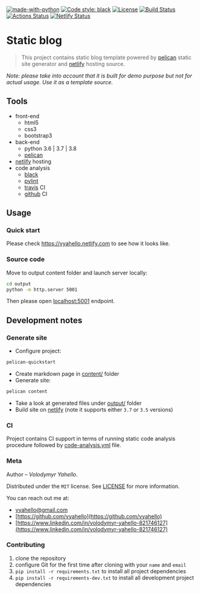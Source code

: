 [![made-with-python](https://img.shields.io/badge/Made%20with-Python-1f425f.svg)](https://www.python.org/)
[![Code style: black](https://img.shields.io/badge/code%20style-black-000000.svg)](https://github.com/psf/black)
[![License](https://img.shields.io/badge/license-MIT-green.svg)](LICENSE.md)
[![Build Status](https://travis-ci.org/vyahello/static-blog.svg?branch=master)](https://travis-ci.org/vyahello/static-blog)
[![Actions Status](https://github.com/vyahello/static-blog/workflows/Code%20analysis/badge.svg)](https://github.com/vyahello/static-blog/actions)
[![Netlify Status](https://api.netlify.com/api/v1/badges/12678110-3433-4e2b-b92b-7a2ed3f9dd63/deploy-status)](https://app.netlify.com/sites/vyahello/deploys)

# Static blog

> This project contains static blog template powered by [pelican](https://github.com/getpelican/pelican) static site generator 
> and [netlify](https://www.netlify.com) hosting source.

_Note: please take into account that it is built for demo purpose but not for actual usage. 
Use it as a template source._

## Tools
- front-end
  - html5
  - css3
  - bootstrap3
- back-end
  - python 3.6 | 3.7 | 3.8
  - [pelican](https://github.com/getpelican/pelican)
- [netlify](https://www.netlify.com/) hosting
- code analysis
  - [black](https://black.readthedocs.io/en/stable/)
  - [pylint](https://www.pylint.org/)
  - [travis](https://travis-ci.org/) CI
  - [github](https://github.com/vyahello/static-blog/actions?query=workflow%3A%22Code+analysis%22) CI

## Usage

### Quick start

Please check https://vyahello.netlify.com to see how it looks like.

### Source code

Move to output content folder and launch server locally:
```bash
cd output
python -m http.server 5001
```
Then please open [localhost:5001](http://localhost:5001) endpoint.

## Development notes

### Generate site

- Configure project:
```bash
pelican-quickstart
```
- Create markdown page in [content/](content/) folder
- Generate site:
```bash
pelican content
```
- Take a look at generated files under [output/](output/) folder
- Build site on [netlify](https://www.netlify.com) (note it supports either `3.7` or `3.5` versions)

### CI

Project contains CI support in terms of running static code analysis procedure followed by [code-analysis.yml](.github/workflows/code-analysis.yml) file.

### Meta

Author – _Volodymyr Yahello_.

Distributed under the `MIT` license. See [LICENSE](LICENSE.md) for more information.

You can reach out me at:
* [vyahello@gmail.com](vyahello@gmail.com)
* [https://github.com/vyahello](https://github.com/vyahello)
* [https://www.linkedin.com/in/volodymyr-yahello-821746127](https://www.linkedin.com/in/volodymyr-yahello-821746127)

### Contributing
1. clone the repository
2. configure Git for the first time after cloning with your `name` and `email`
3. `pip install -r requirements.txt` to install all project dependencies
3. `pip install -r requirements-dev.txt` to install all development project dependencies